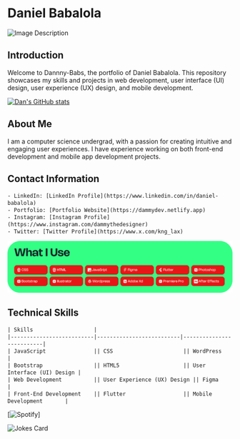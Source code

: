 # Daniel Babalola

![Image Description](public/images/hero.png)

## Introduction

Welcome to Dannny-Babs, the portfolio of Daniel Babalola. This repository showcases my skills and projects in web development, user interface (UI) design, user experience (UX) design, and mobile development.

[![Dan's GitHub stats](https://github-readme-stats.vercel.app/api?username=Dannny-Babs&theme=radical)](https://github.com/Dannny-Babs)

## About Me

I am a computer science  undergrad, with a passion for creating intuitive and engaging user experiences. I have experience working on both front-end development and mobile app development projects.

## Contact Information
```
- LinkedIn: [LinkedIn Profile](https://www.linkedin.com/in/daniel-babalola)
- Portfolio: [Portfolio Website](https://dammydev.netlify.app)
- Instagram: [Instagram Profile](https://www.instagram.com/dammythedesigner)
- Twitter: [Twitter Profile](https://www.x.com/kng_lax)
```
![Image Description](public/images/tools.png)

## Technical Skills
```
| Skills                   |
|--------------------------|--------------------------|--------------------------|
| JavaScript               || CSS                      || WordPress                |
| Bootstrap                || HTML5                    || User Interface (UI) Design |
| Web Development          || User Experience (UX) Design || Figma                    |
| Front-End Development    || Flutter                  || Mobile Development       |
```




[![Spotify](https://spotify-github-profile.vercel.app/api/view.svg?uid=o3k463u29i9fjw9zng8q7j5h1&cover_image=true&theme=default&show_offline=false&background_color=121212&interchange=false)]

![Jokes Card](https://readme-jokes.vercel.app/api)


<!--START_SECTION:waka-->
<!--END_SECTION:waka-->